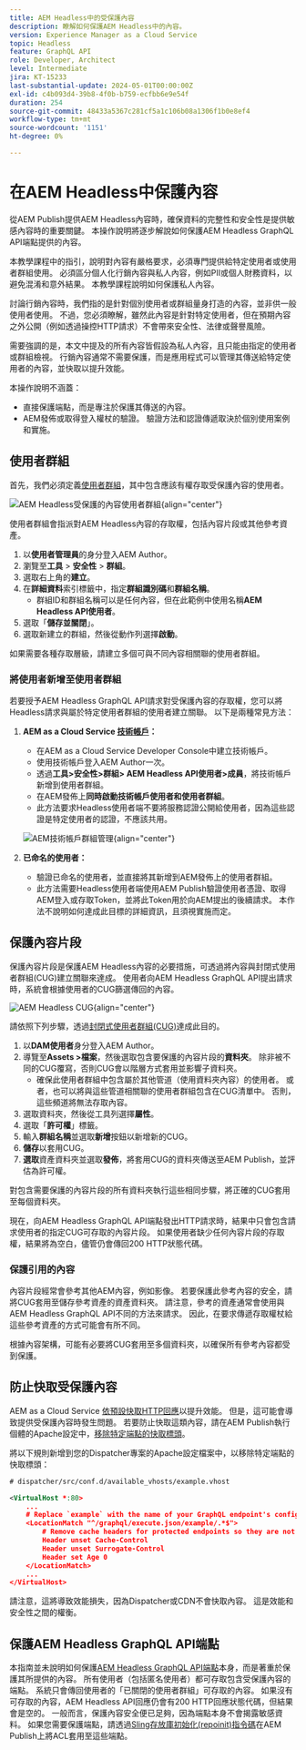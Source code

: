 ```yaml
---
title: AEM Headless中的受保護內容
description: 瞭解如何保護AEM Headless中的內容。
version: Experience Manager as a Cloud Service
topic: Headless
feature: GraphQL API
role: Developer, Architect
level: Intermediate
jira: KT-15233
last-substantial-update: 2024-05-01T00:00:00Z
exl-id: c4b093d4-39b8-4f0b-b759-ecfbb6e9e54f
duration: 254
source-git-commit: 48433a5367c281cf5a1c106b08a1306f1b0e8ef4
workflow-type: tm+mt
source-wordcount: '1151'
ht-degree: 0%

---
```


# 在AEM Headless中保護內容

從AEM Publish提供AEM Headless內容時，確保資料的完整性和安全性是提供敏感內容時的重要關鍵。 本操作說明將逐步解說如何保護AEM Headless GraphQL API端點提供的內容。

本教學課程中的指引，說明對內容有嚴格要求，必須專門提供給特定使用者或使用者群組使用。 必須區分個人化行銷內容與私人內容，例如PII或個人財務資料，以避免混淆和意外結果。 本教學課程說明如何保護私人內容。

討論行銷內容時，我們指的是針對個別使用者或群組量身打造的內容，並非供一般使用者使用。 不過，您必須瞭解，雖然此內容是針對特定使用者，但在預期內容之外公開（例如透過操控HTTP請求）不會帶來安全性、法律或聲譽風險。

需要強調的是，本文中提及的所有內容皆假設為私人內容，且只能由指定的使用者或群組檢視。 行銷內容通常不需要保護，而是應用程式可以管理其傳送給特定使用者的內容，並快取以提升效能。

本操作說明不涵蓋：

- 直接保護端點，而是專注於保護其傳送的內容。
- AEM發佈或取得登入權杖的驗證。 驗證方法和認證傳遞取決於個別使用案例和實施。

## 使用者群組

首先，我們必須定義[使用者群組](https://experienceleague.adobe.com/zh-hant/docs/experience-manager-learn/cloud-service/accessing/aem-users-groups-and-permissions)，其中包含應該有權存取受保護內容的使用者。

![AEM Headless受保護的內容使用者群組](./assets/protected-content/user-groups.png){align="center"}

使用者群組會指派對AEM Headless內容的存取權，包括內容片段或其他參考資產。

1. 以&#x200B;**使用者管理員**&#x200B;的身分登入AEM Author。
1. 瀏覽至&#x200B;**工具** > **安全性** > **群組**。
1. 選取右上角的&#x200B;**建立**。
1. 在&#x200B;**詳細資料**&#x200B;索引標籤中，指定&#x200B;**群組識別碼**&#x200B;和&#x200B;**群組名稱**。
   - 群組ID和群組名稱可以是任何內容，但在此範例中使用名稱&#x200B;**AEM Headless API使用者**。
1. 選取「**儲存並關閉**」。
1. 選取新建立的群組，然後從動作列選擇&#x200B;**啟動**。

如果需要各種存取層級，請建立多個可與不同內容相關聯的使用者群組。

### 將使用者新增至使用者群組

若要授予AEM Headless GraphQL API請求對受保護內容的存取權，您可以將Headless請求與屬於特定使用者群組的使用者建立關聯。 以下是兩種常見方法：

1. **AEM as a Cloud Service [技術帳戶](https://experienceleague.adobe.com/en/docs/experience-manager-learn/getting-started-with-aem-headless/authentication/service-credentials)：**
   - 在AEM as a Cloud Service Developer Console中建立技術帳戶。
   - 使用技術帳戶登入AEM Author一次。
   - 透過&#x200B;**工具>安全性>群組> AEM Headless API使用者>成員**，將技術帳戶新增到使用者群組。
   - 在AEM發佈上&#x200B;**同時啟動技術帳戶使用者和使用者群組**。
   - 此方法要求Headless使用者端不要將服務認證公開給使用者，因為這些認證是特定使用者的認證，不應該共用。

   ![AEM技術帳戶群組管理](./assets/protected-content/group-membership.png){align="center"}

2. **已命名的使用者：**
   - 驗證已命名的使用者，並直接將其新增到AEM發佈上的使用者群組。
   - 此方法需要Headless使用者端使用AEM Publish驗證使用者憑證、取得AEM登入或存取Token，並將此Token用於向AEM提出的後續請求。 本作法不說明如何達成此目標的詳細資訊，且須視實施而定。

## 保護內容片段

保護內容片段是保護AEM Headless內容的必要措施，可透過將內容與封閉式使用者群組(CUG)建立關聯來達成。 使用者向AEM Headless GraphQL API提出請求時，系統會根據使用者的CUG篩選傳回的內容。

![AEM Headless CUG](./assets/protected-content/cugs.png){align="center"}

請依照下列步驟，透過[封閉式使用者群組(CUG)](https://experienceleague.adobe.com/en/docs/experience-manager-learn/assets/advanced/closed-user-groups)達成此目的。

1. 以&#x200B;**DAM使用者**&#x200B;身分登入AEM Author。
2. 導覽至&#x200B;**Assets >檔案**，然後選取包含要保護的內容片段的&#x200B;**資料夾**。 除非被不同的CUG覆寫，否則CUG會以階層方式套用並影響子資料夾。
   - 確保此使用者群組中包含屬於其他管道（使用資料夾內容）的使用者。 或者，也可以將與這些管道相關聯的使用者群組包含在CUG清單中。 否則，這些頻道將無法存取內容。
3. 選取資料夾，然後從工具列選擇&#x200B;**屬性**。
4. 選取「**許可權**」標籤。
5. 輸入&#x200B;**群組名稱**&#x200B;並選取&#x200B;**新增**&#x200B;按鈕以新增新的CUG。
6. **儲存**&#x200B;以套用CUG。
7. **選取**&#x200B;資產資料夾並選取&#x200B;**發佈**，將套用CUG的資料夾傳送至AEM Publish，並評估為許可權。

對包含需要保護的內容片段的所有資料夾執行這些相同步驟，將正確的CUG套用至每個資料夾。

現在，向AEM Headless GraphQL API端點發出HTTP請求時，結果中只會包含請求使用者的指定CUG可存取的內容片段。 如果使用者缺少任何內容片段的存取權，結果將為空白，儘管仍會傳回200 HTTP狀態代碼。

### 保護引用的內容

內容片段經常會參考其他AEM內容，例如影像。 若要保護此參考內容的安全，請將CUG套用至儲存參考資產的資產資料夾。 請注意，參考的資產通常會使用與AEM Headless GraphQL API不同的方法來請求。 因此，在要求傳遞存取權杖給這些參考資產的方式可能會有所不同。

根據內容架構，可能有必要將CUG套用至多個資料夾，以確保所有參考內容都受到保護。

## 防止快取受保護內容

AEM as a Cloud Service [依預設快取HTTP回應](https://experienceleague.adobe.com/en/docs/experience-manager-learn/cloud-service/caching/publish)以提升效能。 但是，這可能會導致提供受保護內容時發生問題。 若要防止快取這類內容，請在AEM Publish執行個體的Apache設定中，[移除特定端點的快取標頭](https://experienceleague.adobe.com/en/docs/experience-manager-learn/cloud-service/caching/publish#how-to-customize-cache-rules-1)。

將以下規則新增到您的Dispatcher專案的Apache設定檔案中，以移除特定端點的快取標頭：

```xml
# dispatcher/src/conf.d/available_vhosts/example.vhost

<VirtualHost *:80>
    ...
    # Replace `example` with the name of your GraphQL endpoint's configuration name.
    <LocationMatch "^/graphql/execute.json/example/.*$">
        # Remove cache headers for protected endpoints so they are not cached
        Header unset Cache-Control
        Header unset Surrogate-Control
        Header set Age 0
    </LocationMatch>
    ...
</VirtualHost>
```

請注意，這將導致效能損失，因為Dispatcher或CDN不會快取內容。 這是效能和安全性之間的權衡。

## 保護AEM Headless GraphQL API端點

本指南並未說明如何保護[AEM Headless GraphQL API端點](https://experienceleague.adobe.com/en/docs/experience-manager-cloud-service/content/headless/graphql-api/graphql-endpoint)本身，而是著重於保護其所提供的內容。 所有使用者（包括匿名使用者）都可存取包含受保護內容的端點。 系統只會傳回使用者的「已關閉的使用者群組」可存取的內容。 如果沒有可存取的內容，AEM Headless API回應仍會有200 HTTP回應狀態代碼，但結果會是空的。 一般而言，保護內容安全便已足夠，因為端點本身不會揭露敏感資料。 如果您需要保護端點，請透過[Sling存放庫初始化(repoinit)指令碼](https://sling.apache.org/documentation/bundles/repository-initialization.html#repoinit-parser-test-scenarios)在AEM Publish上將ACL套用至這些端點。
